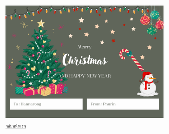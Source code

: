 #
![Christmas](pic/Christmas_card.png)

[กลับหน้าแรก](https://github.com/teamgamer11/teamgamer11.github.io)
